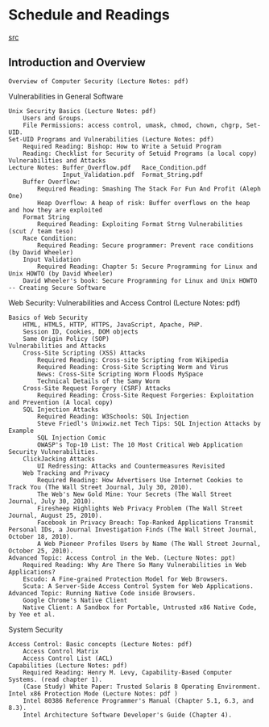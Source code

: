 # Schedule and Readings
[src](https://web.ecs.syr.edu/~wedu/Teaching/cis643/schedule.html)
## Introduction and Overview

    Overview of Computer Security (Lecture Notes: pdf) 

Vulnerabilities in General Software

    Unix Security Basics (Lecture Notes: pdf)
        Users and Groups.
        File Permissions: access control, umask, chmod, chown, chgrp, Set-UID. 
    Set-UID Programs and Vulnerabilities (Lecture Notes: pdf)
        Required Reading: Bishop: How to Write a Setuid Program
        Reading: Checklist for Security of Setuid Programs (a local copy) 
    Vulnerabilities and Attacks
    Lecture Notes: Buffer_Overflow.pdf   Race_Condition.pdf  
                   Input_Validation.pdf  Format_String.pdf  
        Buffer Overflow:
            Required Reading: Smashing The Stack For Fun And Profit (Aleph One)
            Heap Overflow: A heap of risk: Buffer overflows on the heap and how they are exploited 
        Format String
            Required Reading: Exploiting Format Strng Vulnerabilities (scut / team teso) 
        Race Condition:
            Required Reading: Secure programmer: Prevent race conditions (by David Wheeler) 
        Input Validation
            Required Reading: Chapter 5: Secure Programming for Linux and Unix HOWTO (by David Wheeler) 
        David Wheeler's book: Secure Programming for Linux and Unix HOWTO -- Creating Secure Software 

Web Security: Vulnerabilities and Access Control (Lecture Notes: pdf)

    Basics of Web Security
        HTML, HTML5, HTTP, HTTPS, JavaScript, Apache, PHP.
        Session ID, Cookies, DOM objects
        Same Origin Policy (SOP) 
    Vulnerabilities and Attacks
        Cross-Site Scripting (XSS) Attacks
            Required Reading: Cross-site Scripting from Wikipedia
            Required Reading: Cross-Site Scripting Worm and Virus
            News: Cross-Site Scripting Worm Floods MySpace
            Technical Details of the Samy Worm 
        Cross-Site Request Forgery (CSRF) Attacks
            Required Reading: Cross-Site Request Forgeries: Exploitation and Prevention (A local copy) 
        SQL Injection Attacks
            Required Reading: W3Schools: SQL Injection
            Steve Friedl's Unixwiz.net Tech Tips: SQL Injection Attacks by Example
            SQL Injection Comic
            OWASP's Top-10 List: The 10 Most Critical Web Application Security Vulnerabilities. 
        ClickJacking Attacks
            UI Redressing: Attacks and Countermeasures Revisited 
        Web Tracking and Privacy
            Required Reading: How Advertisers Use Internet Cookies to Track You (The Wall Street Journal, July 30, 2010).
            The Web's New Gold Mine: Your Secrets (The Wall Street Journal, July 30, 2010).
            Firesheep Highlights Web Privacy Problem (The Wall Street Journal, August 25, 2010).
            Facebook in Privacy Breach: Top-Ranked Applications Transmit Personal IDs, a Journal Investigation Finds (The Wall Street Journal, October 18, 2010).
            A Web Pioneer Profiles Users by Name (The Wall Street Journal, October 25, 2010). 
    Advanced Topic: Access Control in the Web. (Lecture Notes: ppt)
        Required Reading: Why Are There So Many Vulnerabilities in Web Applications?
        Escudo: A Fine-grained Protection Model for Web Browsers.
        Scuta: A Server-Side Access Control System for Web Applications. 
    Advanced Topic: Running Native Code inside Browsers.
        Google Chrome's Native Client
        Native Client: A Sandbox for Portable, Untrusted x86 Native Code, by Yee et al. 

System Security

    Access Control: Basic concepts (Lecture Notes: pdf)
        Access Control Matrix
        Access Control List (ACL) 
    Capabilities (Lecture Notes: pdf)
        Required Reading: Henry M. Levy, Capability-Based Computer Systems. (read chapter 1).
        (Case Study) White Paper: Trusted Solaris 8 Operating Environment. 
    Intel x86 Protection Mode (Lecture Notes: pdf )
        Intel 80386 Reference Programmer's Manual (Chapter 5.1, 6.3, and 8.3).
        Intel Architecture Software Developer's Guide (Chapter 4). 

